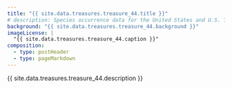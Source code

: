```yaml
---
title: "{{ site.data.treasures.treasure_44.title }}"
# description: Species occurrence data for the United States and U.S. Territories.
background: "{{ site.data.treasures.treasure_44.background }}"
imageLicense: |
  "{{ site.data.treasures.treasure_44.caption }}"
composition:
  - type: postHeader
  - type: pageMarkdown
---
```


{{ site.data.treasures.treasure_44.description }}